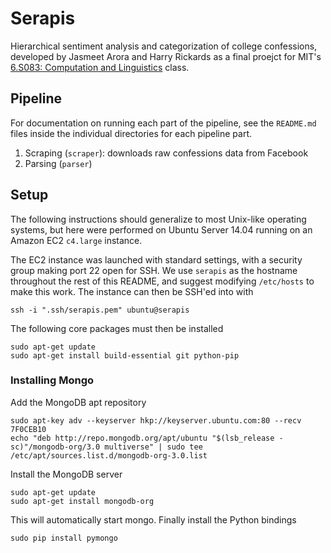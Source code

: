 # Serapis
Hierarchical sentiment analysis and categorization of college confessions, developed by Jasmeet Arora and Harry Rickards as a final proejct for MIT's [6.S083: Computation and Linguistics](https://www.eecs.mit.edu/academics-admissions/academic-information/subject-updates-ft-2015/6s083) class.

## Pipeline
For documentation on running each part of the pipeline, see the `README.md` files inside the individual directories for each pipeline part.

1. Scraping (`scraper`): downloads raw confessions data from Facebook
2. Parsing (`parser`)

## Setup
The following instructions should generalize to most Unix-like operating systems, but here were performed on Ubuntu Server 14.04 running on an Amazon EC2 `c4.large` instance.

The EC2 instance was launched with standard settings, with a security group making port 22 open for SSH. We use `serapis` as the hostname throughout the rest of this README, and suggest modifying `/etc/hosts` to make this work. The instance can then be SSH'ed into with

    ssh -i ".ssh/serapis.pem" ubuntu@serapis

The following core packages must then be installed

	sudo apt-get update
	sudo apt-get install build-essential git python-pip

### Installing Mongo
Add the MongoDB apt repository

	sudo apt-key adv --keyserver hkp://keyserver.ubuntu.com:80 --recv 7F0CEB10
	echo "deb http://repo.mongodb.org/apt/ubuntu "$(lsb_release -sc)"/mongodb-org/3.0 multiverse" | sudo tee /etc/apt/sources.list.d/mongodb-org-3.0.list

Install the MongoDB server

	sudo apt-get update
	sudo apt-get install mongodb-org

This will automatically start mongo. Finally install the Python bindings

	sudo pip install pymongo

